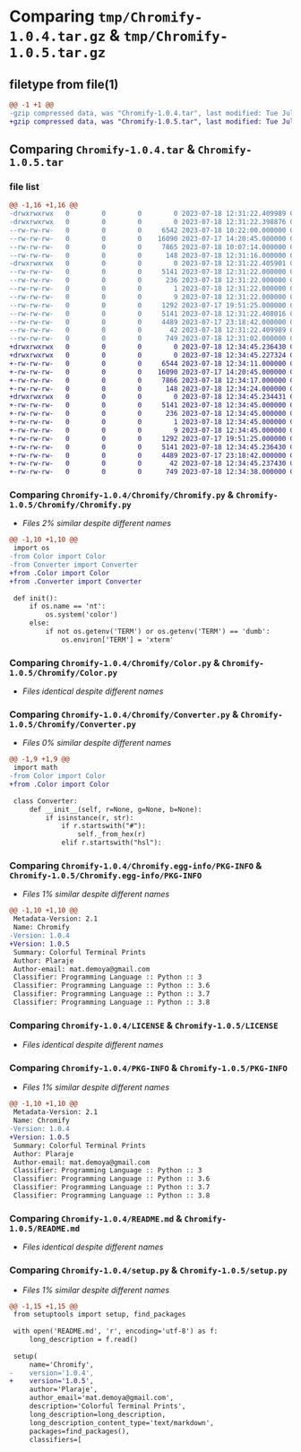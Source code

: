 # Comparing `tmp/Chromify-1.0.4.tar.gz` & `tmp/Chromify-1.0.5.tar.gz`

## filetype from file(1)

```diff
@@ -1 +1 @@
-gzip compressed data, was "Chromify-1.0.4.tar", last modified: Tue Jul 18 12:31:22 2023, max compression
+gzip compressed data, was "Chromify-1.0.5.tar", last modified: Tue Jul 18 12:34:45 2023, max compression
```

## Comparing `Chromify-1.0.4.tar` & `Chromify-1.0.5.tar`

### file list

```diff
@@ -1,16 +1,16 @@
-drwxrwxrwx   0        0        0        0 2023-07-18 12:31:22.409989 Chromify-1.0.4/
-drwxrwxrwx   0        0        0        0 2023-07-18 12:31:22.398876 Chromify-1.0.4/Chromify/
--rw-rw-rw-   0        0        0     6542 2023-07-18 10:22:00.000000 Chromify-1.0.4/Chromify/Chromify.py
--rw-rw-rw-   0        0        0    16090 2023-07-17 14:20:45.000000 Chromify-1.0.4/Chromify/Color.py
--rw-rw-rw-   0        0        0     7865 2023-07-18 10:07:14.000000 Chromify-1.0.4/Chromify/Converter.py
--rw-rw-rw-   0        0        0      148 2023-07-18 12:31:16.000000 Chromify-1.0.4/Chromify/__init__.py
-drwxrwxrwx   0        0        0        0 2023-07-18 12:31:22.405901 Chromify-1.0.4/Chromify.egg-info/
--rw-rw-rw-   0        0        0     5141 2023-07-18 12:31:22.000000 Chromify-1.0.4/Chromify.egg-info/PKG-INFO
--rw-rw-rw-   0        0        0      236 2023-07-18 12:31:22.000000 Chromify-1.0.4/Chromify.egg-info/SOURCES.txt
--rw-rw-rw-   0        0        0        1 2023-07-18 12:31:22.000000 Chromify-1.0.4/Chromify.egg-info/dependency_links.txt
--rw-rw-rw-   0        0        0        9 2023-07-18 12:31:22.000000 Chromify-1.0.4/Chromify.egg-info/top_level.txt
--rw-rw-rw-   0        0        0     1292 2023-07-17 19:51:25.000000 Chromify-1.0.4/LICENSE
--rw-rw-rw-   0        0        0     5141 2023-07-18 12:31:22.408016 Chromify-1.0.4/PKG-INFO
--rw-rw-rw-   0        0        0     4489 2023-07-17 23:18:42.000000 Chromify-1.0.4/README.md
--rw-rw-rw-   0        0        0       42 2023-07-18 12:31:22.409989 Chromify-1.0.4/setup.cfg
--rw-rw-rw-   0        0        0      749 2023-07-18 12:31:02.000000 Chromify-1.0.4/setup.py
+drwxrwxrwx   0        0        0        0 2023-07-18 12:34:45.236430 Chromify-1.0.5/
+drwxrwxrwx   0        0        0        0 2023-07-18 12:34:45.227324 Chromify-1.0.5/Chromify/
+-rw-rw-rw-   0        0        0     6544 2023-07-18 12:34:11.000000 Chromify-1.0.5/Chromify/Chromify.py
+-rw-rw-rw-   0        0        0    16090 2023-07-17 14:20:45.000000 Chromify-1.0.5/Chromify/Color.py
+-rw-rw-rw-   0        0        0     7866 2023-07-18 12:34:17.000000 Chromify-1.0.5/Chromify/Converter.py
+-rw-rw-rw-   0        0        0      148 2023-07-18 12:34:24.000000 Chromify-1.0.5/Chromify/__init__.py
+drwxrwxrwx   0        0        0        0 2023-07-18 12:34:45.234431 Chromify-1.0.5/Chromify.egg-info/
+-rw-rw-rw-   0        0        0     5141 2023-07-18 12:34:45.000000 Chromify-1.0.5/Chromify.egg-info/PKG-INFO
+-rw-rw-rw-   0        0        0      236 2023-07-18 12:34:45.000000 Chromify-1.0.5/Chromify.egg-info/SOURCES.txt
+-rw-rw-rw-   0        0        0        1 2023-07-18 12:34:45.000000 Chromify-1.0.5/Chromify.egg-info/dependency_links.txt
+-rw-rw-rw-   0        0        0        9 2023-07-18 12:34:45.000000 Chromify-1.0.5/Chromify.egg-info/top_level.txt
+-rw-rw-rw-   0        0        0     1292 2023-07-17 19:51:25.000000 Chromify-1.0.5/LICENSE
+-rw-rw-rw-   0        0        0     5141 2023-07-18 12:34:45.236430 Chromify-1.0.5/PKG-INFO
+-rw-rw-rw-   0        0        0     4489 2023-07-17 23:18:42.000000 Chromify-1.0.5/README.md
+-rw-rw-rw-   0        0        0       42 2023-07-18 12:34:45.237430 Chromify-1.0.5/setup.cfg
+-rw-rw-rw-   0        0        0      749 2023-07-18 12:34:38.000000 Chromify-1.0.5/setup.py
```

### Comparing `Chromify-1.0.4/Chromify/Chromify.py` & `Chromify-1.0.5/Chromify/Chromify.py`

 * *Files 2% similar despite different names*

```diff
@@ -1,10 +1,10 @@
 import os
-from Color import Color
-from Converter import Converter
+from .Color import Color
+from .Converter import Converter
 
 def init():
     if os.name == 'nt':
         os.system('color')
     else:
         if not os.getenv('TERM') or os.getenv('TERM') == 'dumb':
             os.environ['TERM'] = 'xterm'
```

### Comparing `Chromify-1.0.4/Chromify/Color.py` & `Chromify-1.0.5/Chromify/Color.py`

 * *Files identical despite different names*

### Comparing `Chromify-1.0.4/Chromify/Converter.py` & `Chromify-1.0.5/Chromify/Converter.py`

 * *Files 0% similar despite different names*

```diff
@@ -1,9 +1,9 @@
 import math
-from Color import Color
+from .Color import Color
 
 class Converter:
     def __init__(self, r=None, g=None, b=None):
         if isinstance(r, str):
             if r.startswith("#"):
                 self._from_hex(r)
             elif r.startswith("hsl"):
```

### Comparing `Chromify-1.0.4/Chromify.egg-info/PKG-INFO` & `Chromify-1.0.5/Chromify.egg-info/PKG-INFO`

 * *Files 1% similar despite different names*

```diff
@@ -1,10 +1,10 @@
 Metadata-Version: 2.1
 Name: Chromify
-Version: 1.0.4
+Version: 1.0.5
 Summary: Colorful Terminal Prints
 Author: Plaraje
 Author-email: mat.demoya@gmail.com
 Classifier: Programming Language :: Python :: 3
 Classifier: Programming Language :: Python :: 3.6
 Classifier: Programming Language :: Python :: 3.7
 Classifier: Programming Language :: Python :: 3.8
```

### Comparing `Chromify-1.0.4/LICENSE` & `Chromify-1.0.5/LICENSE`

 * *Files identical despite different names*

### Comparing `Chromify-1.0.4/PKG-INFO` & `Chromify-1.0.5/PKG-INFO`

 * *Files 1% similar despite different names*

```diff
@@ -1,10 +1,10 @@
 Metadata-Version: 2.1
 Name: Chromify
-Version: 1.0.4
+Version: 1.0.5
 Summary: Colorful Terminal Prints
 Author: Plaraje
 Author-email: mat.demoya@gmail.com
 Classifier: Programming Language :: Python :: 3
 Classifier: Programming Language :: Python :: 3.6
 Classifier: Programming Language :: Python :: 3.7
 Classifier: Programming Language :: Python :: 3.8
```

### Comparing `Chromify-1.0.4/README.md` & `Chromify-1.0.5/README.md`

 * *Files identical despite different names*

### Comparing `Chromify-1.0.4/setup.py` & `Chromify-1.0.5/setup.py`

 * *Files 1% similar despite different names*

```diff
@@ -1,15 +1,15 @@
 from setuptools import setup, find_packages
 
 with open('README.md', 'r', encoding='utf-8') as f:
     long_description = f.read()
 
 setup(
     name='Chromify',
-    version='1.0.4',
+    version='1.0.5',
     author='Plaraje',
     author_email='mat.demoya@gmail.com',
     description='Colorful Terminal Prints',
     long_description=long_description,
     long_description_content_type='text/markdown',
     packages=find_packages(),
     classifiers=[
```

